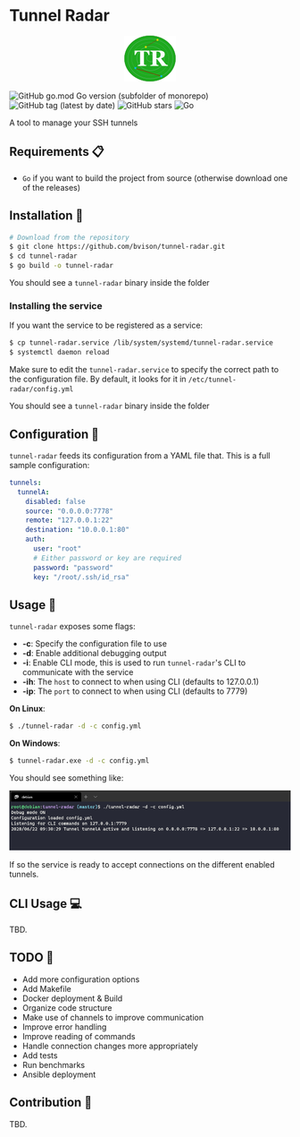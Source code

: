 # Tunnel Radar

<div style="text-align:center"><img src="./doc/logo.png"></div>

![GitHub go.mod Go version (subfolder of monorepo)](https://img.shields.io/github/go-mod/go-version/bvisonl/tunnel-radar) ![GitHub tag (latest by date)](https://img.shields.io/github/v/tag/bvisonl/tunnel-radar) ![GitHub stars](https://img.shields.io/github/stars/bvisonl/tunnel-radar) ![Go](https://github.com/bvisonl/tunnel-radar/workflows/Go/badge.svg)

A tool to manage your SSH tunnels


## Requirements 📋

* `Go` if you want to build the project from source (otherwise download one of the releases)

## Installation 🚧
```bash
# Download from the repository
$ git clone https://github.com/bvison/tunnel-radar.git
$ cd tunnel-radar
$ go build -o tunnel-radar
```

You should see a `tunnel-radar` binary inside the folder

### Installing the service

If you want the service to be registered as a service:

```bash
$ cp tunnel-radar.service /lib/system/systemd/tunnel-radar.service
$ systemctl daemon reload
```

Make sure to edit the `tunnel-radar.service` to specify the correct path to the configuration file. By default, it looks for it in `/etc/tunnel-radar/config.yml`

You should see a `tunnel-radar` binary inside the folder

## Configuration 🛃

`tunnel-radar` feeds its configuration from a YAML file  that. This is a full sample configuration:

```yaml
tunnels:
  tunnelA:
    disabled: false
    source: "0.0.0.0:7778"
    remote: "127.0.0.1:22"
    destination: "10.0.0.1:80"
    auth:
      user: "root"
      # Either password or key are required
      password: "password"
      key: "/root/.ssh/id_rsa"

```
## Usage 🏹

`tunnel-radar` exposes some flags:

* **-c**: Specify the configuration file to use
* **-d**: Enable additional debugging output
* **-i**: Enable CLI mode, this is used to run `tunnel-radar`'s CLI to communicate with the service
* **-ih**: The `host` to connect to when using CLI (defaults to 127.0.0.1)
* **-ip**: The `port` to connect to when using CLI (defaults to 7779)

**On Linux**:
```bash
$ ./tunnel-radar -d -c config.yml
```

**On Windows**:
```bash
$ tunnel-radar.exe -d -c config.yml
```
You should see something like:

<div style="text-align:center"><img src="./doc/images/usage_1.png"></div>

If so the service is ready to accept connections on the different enabled tunnels.

## CLI Usage 💻

TBD.

## TODO :wrench:
* Add more configuration options
* Add Makefile
* Docker deployment & Build
* Organize code structure
* Make use of channels to improve communication
* Improve error handling
* Improve reading of commands
* Handle connection changes more appropriately
* Add tests
* Run benchmarks
* Ansible deployment

## Contribution :construction_worker:

TBD.
